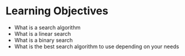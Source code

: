 # Learning Objectives
- What is a search algorithm
- What is a linear search
- What is a binary search
- What is the best search algorithm to use depending on your needs
